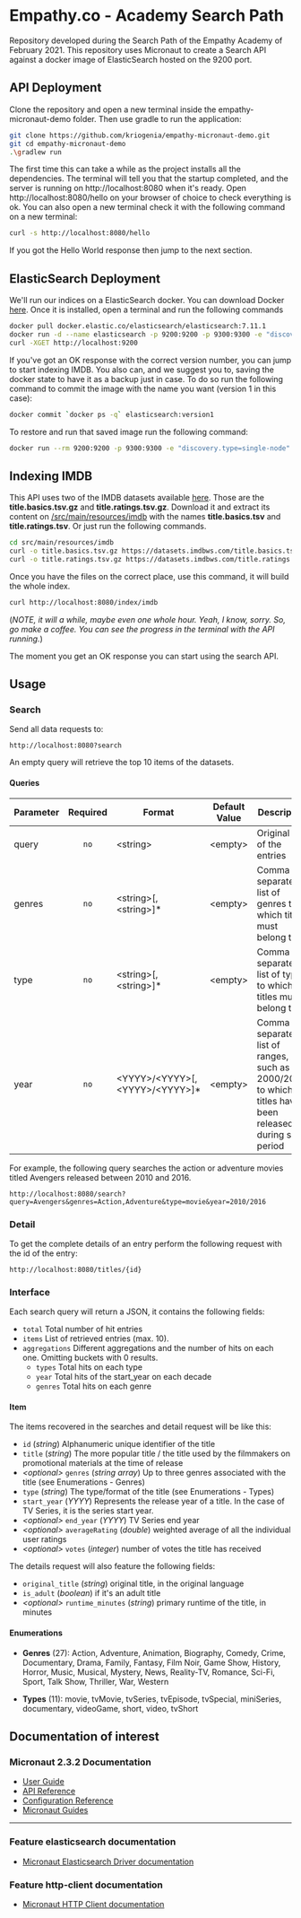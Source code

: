# Empathy.co - Academy Search Path

Repository developed during the Search Path of the Empathy Academy of February 2021.
This repository uses Micronaut to create a Search API against a docker image of ElasticSearch hosted on the 9200 port.

## API Deployment

Clone the repository and open a new terminal inside the empathy-micronaut-demo folder.
Then use gradle to run the application:

```sh
git clone https://github.com/kriogenia/empathy-micronaut-demo.git
git cd empathy-micronaut-demo
.\gradlew run
```

The first time this can take a while as the project installs all the dependencies.
The terminal will tell you that the startup completed, and the server is running on http://localhost:8080 when it's ready.
Open http://localhost:8080/hello on your browser of choice to check everything is ok.
You can also open a new terminal check it with the following command on a new terminal:

```sh
curl -s http://localhost:8080/hello
```

If you got the Hello World response then jump to the next section.

## ElasticSearch Deployment

We'll run our indices on a ElasticSearch docker.
You can download Docker [here](https://www.docker.com/products/docker-desktop).
Once it is installed, open a terminal and run the following commands 

```sh
docker pull docker.elastic.co/elasticsearch/elasticsearch:7.11.1
docker run -d --name elasticsearch -p 9200:9200 -p 9300:9300 -e "discovery.type=single-node" docker.elastic.co/elasticsearch/elasticsearch:7.11.1
curl -XGET http://localhost:9200
```

If you've got an OK response with the correct version number, you can jump to start indexing IMDB.
You also can, and we suggest you to, saving the docker state to have it as a backup just in case.
To do so run the following command to commit the image with the name you want (version 1 in this case):

```sh
docker commit `docker ps -q` elasticsearch:version1
```

To restore and run that saved image run the following command:

```sh
docker run --rm 9200:9200 -p 9300:9300 -e "discovery.type=single-node" elasticsearch:version1
```

## Indexing IMDB

This API uses two of the IMDB datasets available [here](https://datasets.imdbws.com).
Those are the **title.basics.tsv.gz** and **title.ratings.tsv.gz**. 
Download it and extract its content on [/src/main/resources/imdb](/src/main/resources/imdb) 
with the names **title.basics.tsv** and **title.ratings.tsv**. 
Or just run the following commands.

```sh
cd src/main/resources/imdb
curl -o title.basics.tsv.gz https://datasets.imdbws.com/title.basics.tsv.gz && gzip -d title.basics.tsv.gz
curl -o title.ratings.tsv.gz https://datasets.imdbws.com/title.ratings.tsv.gz && gzip -d title.ratings.tsv.gz
```

Once you have the files on the correct place, use this command, it will build the whole index.

```sh
curl http://localhost:8080/index/imdb
```

(*NOTE, it will a while, maybe even one whole hour. Yeah, I know, sorry. 
So, go make a coffee. You can see the progress in the terminal with the API running.*)

The moment you get an OK response you can start using the search API.

## Usage

### Search

Send all data requests to:

```
http://localhost:8080?search
```

An empty query will retrieve the top 10 items of the datasets.

#### Queries

| Parameter | Required | Format | Default Value | Description |
|---|:---:|---|---|---|
| query | `no` | \<string\> | \<empty\> | Original title of the entries |
| genres | `no` | \<string\>[,\<string\>]* | \<empty\> | Comma separated list of genres to which titles must belong to |
| type | `no` | \<string\>[,\<string\>]* |  \<empty\> | Comma separated list of types to which titles must belong to |
| year | `no` | \<YYYY\>/\<YYYY\>[,\<YYYY\>/\<YYYY\>]* |  \<empty\> | Comma separated list of ranges, such as 2000/2010, to which titles have been released during such period

For example, the following query searches the action or adventure movies titled Avengers released between 2010 and 2016.

```
http://localhost:8080/search?query=Avengers&genres=Action,Adventure&type=movie&year=2010/2016
```

### Detail

To get the complete details of an entry perform the following request with the id of the entry:

```
http://localhost:8080/titles/{id}
```

### Interface

Each search query will return a JSON, it contains the following fields:

* `total` Total number of hit entries
* `items` List of retrieved entries (max. 10).
* `aggregations` Different aggregations and the number of hits on each one. Omitting buckets with 0 results.
    * `types` Total hits on each type
    * `year` Total hits of the start_year on each decade
    * `genres` Total hits on each genre
  
#### Item

The items recovered in the searches and detail request will be like this:

  * `id` (*string*) Alphanumeric unique identifier of the title
  * `title` (*string*) The more popular title / the title used by the filmmakers on promotional materials at the time of release
  * *\<optional\>* `genres` (*string array*) Up to three genres associated with the title (see Enumerations - Genres)
  * `type` (*string*) The type/format of the title (see Enumerations - Types)
  * `start_year` (*YYYY*) Represents the release year of a title. 
    In the case of TV Series, it is the series start year.
  * *\<optional\>* `end_year` (*YYYY*) TV Series end year 
  * *\<optional\>* `averageRating` (*double*) weighted average of all the individual user ratings
  * *\<optional\>* `votes` (*integer*) number of votes the title has received

The details request will also feature the following fields:

  * `original_title` (*string*) original title, in the original language
  * `is_adult` (*boolean*) if it's an adult title
  * *\<optional\>* `runtime_minutes` (*string*) primary runtime of the title, in minutes

#### Enumerations

* **Genres** (27): Action, Adventure, Animation, Biography, Comedy, Crime, Documentary, Drama, Family, Fantasy, Film Noir, 
  Game Show, History, Horror, Music, Musical, Mystery, News, Reality-TV, Romance, Sci-Fi, Sport, Talk Show, Thriller, 
  War, Western
  
* **Types** (11): movie, tvMovie, tvSeries, tvEpisode, tvSpecial, miniSeries, documentary, videoGame, short, video, tvShort

## Documentation of interest

### Micronaut 2.3.2 Documentation

- [User Guide](https://docs.micronaut.io/2.3.2/guide/index.html)
- [API Reference](https://docs.micronaut.io/2.3.2/api/index.html)
- [Configuration Reference](https://docs.micronaut.io/2.3.2/guide/configurationreference.html)
- [Micronaut Guides](https://guides.micronaut.io/index.html)
---

### Feature elasticsearch documentation

- [Micronaut Elasticsearch Driver documentation](https://micronaut-projects.github.io/micronaut-elasticsearch/latest/guide/index.html)

### Feature http-client documentation

- [Micronaut HTTP Client documentation](https://docs.micronaut.io/latest/guide/index.html#httpClient)
